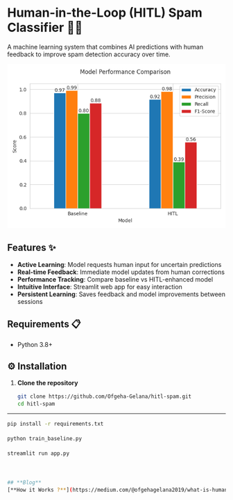 # Human-in-the-Loop (HITL) Spam Classifier 🚀📧

A machine learning system that combines AI predictions with human feedback to improve spam detection accuracy over time.

![Demo Screenshot](https://github.com/Ofgeha-Gelana/hitl-spam/blob/main/results/metrics_comparison.png) 


## Features ✨

- **Active Learning**: Model requests human input for uncertain predictions
- **Real-time Feedback**: Immediate model updates from human corrections
- **Performance Tracking**: Compare baseline vs HITL-enhanced model
- **Intuitive Interface**: Streamlit web app for easy interaction
- **Persistent Learning**: Saves feedback and model improvements between sessions

## Requirements 📋

- Python 3.8+

<!-- ## Installation ⚙️

1. Clone the repository:
   ```bash
   git clone https://github.com/Ofgeha-Gelana/hitl-spam.git
   cd hitl-spam

   pip install -r requirements.txt

   python train_baseline.py

   streamlit run app.py -->



## ⚙️ Installation

1. **Clone the repository**
   ```bash
   git clone https://github.com/Ofgeha-Gelana/hitl-spam.git
   cd hitl-spam


---
   ```bash
   pip install -r requirements.txt

   python train_baseline.py

   streamlit run app.py



   ## **Blog**
[**How it Works ?**](https://medium.com/@ofgehagelana2019/what-is-human-in-the-loop-hitl-0bd1a3d2d889)